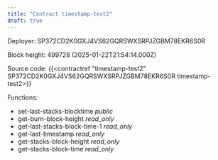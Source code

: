 ```yaml
---
title: "Contract timestamp-test2"
draft: true
---
```

Deployer: SP372CD2K0GXJ4VS62GQRSWXSRPJZGBM78EKR6S0R


 



Block height: 499728 (2025-01-22T21:54:14.000Z)

Source code: {{<contractref "timestamp-test2" SP372CD2K0GXJ4VS62GQRSWXSRPJZGBM78EKR6S0R timestamp-test2>}}

Functions:

* set-last-stacks-blocktime _public_
* get-burn-block-height _read_only_
* get-last-stacks-block-time-1 _read_only_
* get-last-timestamp _read_only_
* get-stacks-block-height _read_only_
* get-stacks-block-time _read_only_
